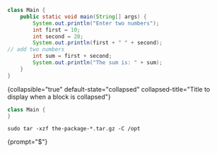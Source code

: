 [//]: # (title: Demo)

```java
class Main {
    public static void main(String[] args) {
        System.out.println("Enter two numbers");
        int first = 10;
        int second = 20;
        System.out.println(first + " " + second);
// add two numbers
        int sum = first + second;
        System.out.println("The sum is: " + sum);
    }
}
```
{collapsible="true" default-state="collapsed" collapsed-title="Title to display when a block is collapsed"}



```java
class Main {
}
```


```shell
sudo tar -xzf the-package-*.tar.gz -C /opt
```
{prompt="$"}
